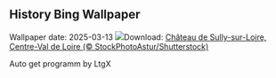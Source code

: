 ## History Bing Wallpaper
Wallpaper date: 2025-03-13
![](https://www.bing.com/th?id=OHR.ChateauLoire_FR-CA6922461258_UHD.jpg&w=1000)Download: [Château de Sully-sur-Loire, Centre-Val de Loire (© StockPhotoAstur/Shutterstock)](https://www.bing.com/th?id=OHR.ChateauLoire_FR-CA6922461258_UHD.jpg)

Auto get programm by LtgX
